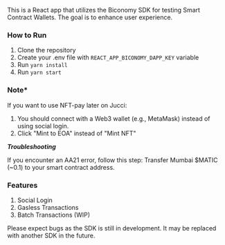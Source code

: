 This is a React app that utilizes the Biconomy SDK for testing Smart Contract Wallets. The goal is to enhance user experience.

### How to Run
1. Clone the repository
2. Create your .env file with `REACT_APP_BICONOMY_DAPP_KEY` variable
3. Run `yarn install`
4. Run `yarn start`

### Note*
If you want to use NFT-pay later on Jucci:
1. You should connect with a Web3 wallet (e.g., MetaMask) instead of using social login.
2. Click "Mint to EOA" instead of "Mint NFT"

***Troubleshooting***

If you encounter an AA21 error, follow this step: Transfer Mumbai $MATIC (~0.1) to your smart contract address.

### Features
1. Social Login
2. Gasless Transactions
3. Batch Transactions (WIP)


Please expect bugs as the SDK is still in development. It may be replaced with another SDK in the future.